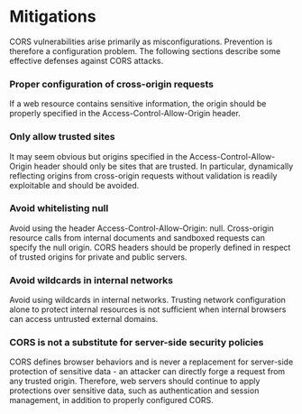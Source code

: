 # Mitigations

CORS vulnerabilities arise primarily as misconfigurations. Prevention is therefore a configuration problem. The following sections describe some effective defenses against CORS attacks.

### Proper configuration of cross-origin requests

If a web resource contains sensitive information, the origin should be properly specified in the Access-Control-Allow-Origin header.

### Only allow trusted sites

It may seem obvious but origins specified in the Access-Control-Allow-Origin header should only be sites that are trusted. In particular, dynamically reflecting origins from cross-origin requests without validation is readily exploitable and should be avoided.

### Avoid whitelisting null

Avoid using the header Access-Control-Allow-Origin: null. Cross-origin resource calls from internal documents and sandboxed requests can specify the null origin. CORS headers should be properly defined in respect of trusted origins for private and public servers.

### Avoid wildcards in internal networks

Avoid using wildcards in internal networks. Trusting network configuration alone to protect internal resources is not sufficient when internal browsers can access untrusted external domains.

### CORS is not a substitute for server-side security policies

CORS defines browser behaviors and is never a replacement for server-side protection of sensitive data - an attacker can directly forge a request from any trusted origin. Therefore, web servers should continue to apply protections over sensitive data, such as authentication and session management, in addition to properly configured CORS.
